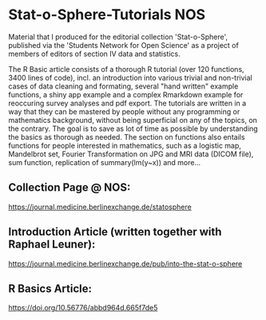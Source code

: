 # Stat-o-Sphere-Tutorials NOS

Material that I produced for the editorial collection 'Stat-o-Sphere', published via the 'Students Network for Open Science'
as a project of members of editors of section IV data and statistics. 

The R Basic article consists of a thorough R tutorial (over 120 functions, 3400 lines of code), incl. an introduction into various trivial and non-trivial cases of data cleaning and formating, several "hand written" example functions, a shiny app example and a complex Rmarkdown example for reoccuring survey analyses and pdf export. The tutorials are written in a way that they can be mastered by people without any programming or mathematics background, without being superficial on any of the topics, on the contrary. The goal is to save as lot of time as possible by understanding the basics as thorough as needed. The section on functions also entails functions for people interested in mathematics, such as a logistic map, Mandelbrot set, Fourier Transformation on JPG and MRI data (DICOM file), sum function, replication of summary(lm(y~x)) and more...

## Collection Page @ NOS:
https://journal.medicine.berlinexchange.de/statosphere

## Introduction Article (written together with Raphael Leuner):
https://journal.medicine.berlinexchange.de/pub/into-the-stat-o-sphere

## R Basics Article:
https://doi.org/10.56776/abbd964d.665f7de5 

